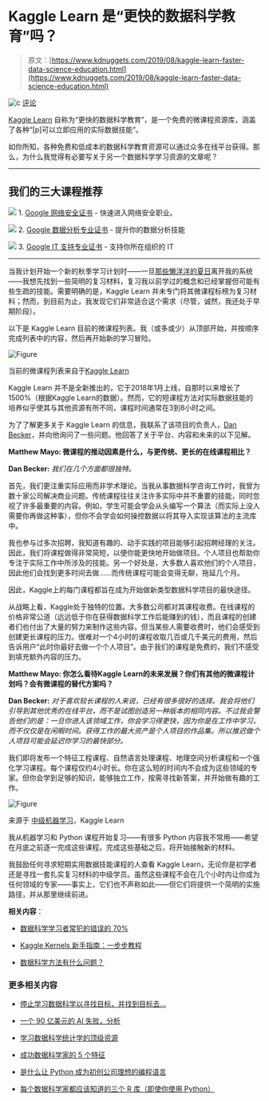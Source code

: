 # Kaggle Learn 是“更快的数据科学教育”吗？

> 原文：[https://www.kdnuggets.com/2019/08/kaggle-learn-faster-data-science-education.html](https://www.kdnuggets.com/2019/08/kaggle-learn-faster-data-science-education.html)

![c](../Images/3d9c022da2d331bb56691a9617b91b90.png) [评论](#comments)

[Kaggle Learn](https://www.kaggle.com/learn/overview) 自称为“更快的数据科学教育”，是一个免费的微课程资源库，涵盖了各种“[p]可以立即应用的实际数据技能”。

如你所知，各种免费和低成本的数据科学教育资源可以通过众多在线平台获得。那么，为什么我觉得有必要写关于另一个数据科学学习资源的文章呢？

* * *

## 我们的三大课程推荐

![](../Images/0244c01ba9267c002ef39d4907e0b8fb.png) 1\. [Google 网络安全证书](https://www.kdnuggets.com/google-cybersecurity) - 快速进入网络安全职业。

![](../Images/e225c49c3c91745821c8c0368bf04711.png) 2\. [Google 数据分析专业证书](https://www.kdnuggets.com/google-data-analytics) - 提升你的数据分析技能

![](../Images/0244c01ba9267c002ef39d4907e0b8fb.png) 3\. [Google IT 支持专业证书](https://www.kdnuggets.com/google-itsupport) - 支持你所在组织的 IT

* * *

当我计划开始一个新的秋季学习计划时——一旦[那些懒洋洋的夏日](https://www.youtube.com/watch?v=IOV96BCAvZc)离开我的系统——我想先找到一些简明的复习材料，复习我以前学过的概念和已经掌握但可能有些生疏的技能。需要明确的是，Kaggle Learn 并未专门将其微课程标榜为复习材料；然而，到目前为止，我发现它们非常适合这个需求（尽管，诚然，我还处于早期阶段）。

以下是 Kaggle Learn 目前的微课程列表。我（或多或少）从顶部开始，并按顺序完成列表中的内容，然后再开始新的学习冒险。

![Figure](../Images/35bca29d07e44651b9b684fb22f77290.png)

当前的微课程列表来自于[Kaggle Learn](https://www.kaggle.com/learn/overview)

Kaggle Learn 并不是全新推出的，它于2018年1月上线，自那时以来增长了1500%（根据Kaggle Learn的数据）。然而，它的短课程方法对实际数据技能的培养似乎使其与其他资源有所不同，课程时间通常在3到8小时之间。

为了了解更多关于 Kaggle Learn 的信息，我联系了该项目的负责人，[Dan Becker](https://twitter.com/dan_s_becker)，并向他询问了一些问题。他回答了关于平台、内容和未来的以下见解。

**Matthew Mayo: 微课程的推动因素是什么，与更传统、更长的在线课程相比？**

**Dan Becker:** *我们在几个方面都很独特。*

首先，我们更注重实际应用而非学术理论。当我从事数据科学咨询工作时，我曾为数十家公司解决商业问题。传统课程往往关注许多实际中并不重要的技能，同时忽视了许多最重要的内容。例如，学生可能会学会从头编写一个算法（而实际上没人需要你再做这种事），但你不会学会如何操控数据以将其导入实现该算法的主流库中。

我也参与过多次招聘，我知道有趣的、动手实践的项目能够引起招聘经理的关注。因此，我们将课程做得非常简短，以便你能更快地开始做项目。个人项目也帮助你专注于实际工作中所涉及的技能。另一个好处是，大多数人喜欢他们的个人项目，因此他们会找到更多时间去做……而传统课程可能会变得无聊，拖延几个月。

因此，Kaggle上的每门课程都旨在成为开始做新类型数据科学项目的最快途径。

从战略上看，Kaggle处于独特的位置。大多数公司都对其课程收费。在线课程的价格非常公道（远远低于你在获得数据科学工作后能赚到的钱），而且课程的创建者们也付出了大量的努力来制作这些内容。但当某些人需要收费时，他们会感受到创建更长课程的压力。很难对一个4小时的课程收取几百或几千美元的费用，然后告诉用户“此时你最好去做一个个人项目”。由于我们的课程是免费的，我们不感受到填充额外内容的压力。

**Matthew Mayo: 你怎么看待Kaggle Learn的未来发展？你们有其他的微课程计划吗？会有微课程的替代方案吗？**

**Dan Becker:** *对于喜欢较长课程的人来说，已经有很多很好的选择。我会将他们引导到其他优秀的在线平台，而不是试图创造另一种版本的相同内容。不过我会警告他们的是：一旦你进入该领域工作，你会学习得更快，因为你是在工作中学习，而不仅仅是在闲暇时间。获得工作的最大资产是个人项目的作品集。所以推迟做个人项目可能会延迟你学习的最快部分。*

我们即将发布一个特征工程课程、自然语言处理课程、地理空间分析课程和一个强化学习课程。每个课程仅约4小时长。你在这么短的时间内不会成为这些领域的专家。但你会学到足够的知识，能够独立工作，按需寻找新答案，并开始做有趣的工作。

![Figure](../Images/03b864e16fb0bfb67ffbb65b69735599.png)

来源于 [中级机器学习](https://www.kaggle.com/learn/intermediate-machine-learning)，Kaggle Learn

我从机器学习和 Python 课程开始复习——有很多 Python 内容我不常用——希望在月底之前逐一完成这些课程。完成这些基础之后，将开始接触新的材料。

我鼓励任何寻求短期实用数据技能课程的人查看 Kaggle Learn，无论你是初学者还是寻找一套扎实复习材料的中级学员。虽然这些课程不会在几个小时内让你成为任何领域的专家——事实上，它们也不声称如此——但它们将提供一个简明的实施路径，并从那里继续前进。

**相关内容**：

+   [数据科学学习者常犯的错误的 70%](/2019/08/what-data-science-learners-do-wrong.html)

+   [Kaggle Kernels 新手指南：一步步教程](/2019/07/kaggle-kernels-guide-beginners-tutorial.html)

+   [数据科学方法有什么问题？](/2019/07/whats-wrong-with-data-science.html)

### 更多相关内容

+   [停止学习数据科学以寻找目标，并找到目标去…](https://www.kdnuggets.com/2021/12/stop-learning-data-science-find-purpose.html)

+   [一个 90 亿美元的 AI 失败，分析](https://www.kdnuggets.com/2021/12/9b-ai-failure-examined.html)

+   [学习数据科学统计学的顶级资源](https://www.kdnuggets.com/2021/12/springboard-top-resources-learn-data-science-statistics.html)

+   [成功数据科学家的 5 个特征](https://www.kdnuggets.com/2021/12/5-characteristics-successful-data-scientist.html)

+   [是什么让 Python 成为初创公司理想的编程语言](https://www.kdnuggets.com/2021/12/makes-python-ideal-programming-language-startups.html)

+   [每个数据科学家都应该知道的三个 R 库（即使你使用 Python）](https://www.kdnuggets.com/2021/12/three-r-libraries-every-data-scientist-know-even-python.html)
